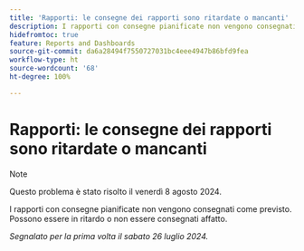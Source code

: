 ```yaml
---
title: 'Rapporti: le consegne dei rapporti sono ritardate o mancanti'
description: I rapporti con consegne pianificate non vengono consegnati come previsto. Possono essere in ritardo o non essere consegnati affatto.
hidefromtoc: true
feature: Reports and Dashboards
source-git-commit: da6a28494f7550727031bc4eee4947b86bfd9fea
workflow-type: ht
source-wordcount: '68'
ht-degree: 100%

---
```



# Rapporti: le consegne dei rapporti sono ritardate o mancanti

>[!NOTE]
>
>Questo problema è stato risolto il venerdì 8 agosto 2024.

I rapporti con consegne pianificate non vengono consegnati come previsto. Possono essere in ritardo o non essere consegnati affatto.

_Segnalato per la prima volta il sabato 26 luglio 2024._
